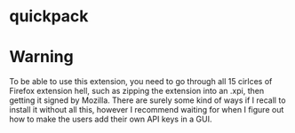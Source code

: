 # quickpack
# Warning

To be able to use this extension, you need to go through all 15 cirlces of Firefox extension hell, such as zipping the extension into an .xpi, then getting it signed by Mozilla. There are surely some kind of ways if I recall to install it without all this, however I recommend waiting for when I figure out how to make the users add their own API keys in a GUI.
